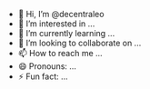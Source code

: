 - 👋 Hi, I’m @decentraleo
- 👀 I’m interested in ...
- 🌱 I’m currently learning ...
- 💞️ I’m looking to collaborate on ...
- 📫 How to reach me ...
- 😄 Pronouns: ...
- ⚡ Fun fact: ...

<!---
decentraleo/decentraleo is a ✨ special ✨ repository because its `README.md` (this file) appears on your GitHub profile.
You can click the Preview link to take a look at your changes.
--->
